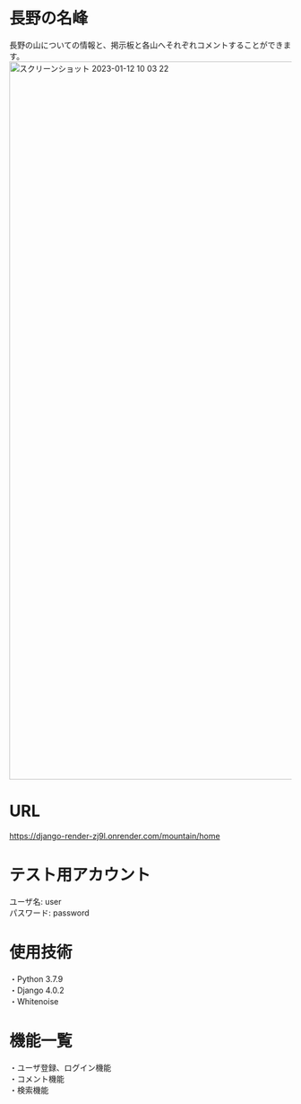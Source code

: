 # 長野の名峰
長野の山についての情報と、掲示板と各山へそれぞれコメントすることができます。
<img width="1280" alt="スクリーンショット 2023-01-12 10 03 22" src="https://user-images.githubusercontent.com/121214515/212608567-44bac9ce-989b-4362-a81d-dde4fda02751.png">

# URL
https://django-render-zj9l.onrender.com/mountain/home

# テスト用アカウント
ユーザ名: user<br>
パスワード: password

# 使用技術
・Python 3.7.9<br>
・Django 4.0.2<br>
・Whitenoise 

# 機能一覧
・ユーザ登録、ログイン機能<br>
・コメント機能<br>
・検索機能